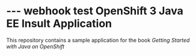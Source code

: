 --- webhook test
OpenShift 3 Java EE Insult Application
====================

This repository contains a sample application for the book *Getting Started with Java on OpenShift*


